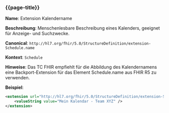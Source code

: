 ### {{page-title}}


**Name**: Extension Kalendername

**Beschreibung**: Menschenlesbare Beschreibung eines Kalenders, geeignet für Anzeige- und Suchzwecke.

**Canonical**: `http://hl7.org/fhir/5.0/StructureDefinition/extension-Schedule.name`

**Kontext**: ```Schedule```

**Hinweise**: Das TC FHIR empfiehlt für die Abbildung des Kalendernamens eine Backport-Extension für das Element Schedule.name aus FHIR R5 zu verwenden.

**Beispiel**:

```xml
<extension url="http://hl7.org/fhir/5.0/StructureDefinition/extension-Schedule.name">
    <valueString value="Mein Kalendar - Team XYZ" />
</extension>
```